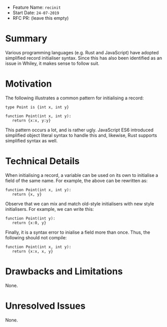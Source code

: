 - Feature Name: `recinit`
- Start Date: `24-07-2019`
- RFC PR: (leave this empty)

# Summary

Various programming languages (e.g. Rust and JavaScript) have adopted
simplified record initialiser syntax.  Since this has also been
identified as an issue in Whiley, it makes sense to follow suit.

# Motivation

The following illustrates a common pattern for initialising a record:

```
type Point is {int x, int y}

function Point(int x, int y):
   return {x:x, y:y}
```

This pattern occurs a lot, and is rather ugly.  JavaScript ES6
introduced simplified object literal syntax to handle this and,
likewise, Rust supports simplified syntax as well.

# Technical Details

When initialising a record, a variable can be used on its own to
initialise a field of the same name.  For example, the above can be
rewritten as:

```
function Point(int x, int y):
   return {x, y}
```

Observe that we can mix and match old-style initialisers with new
style initialisers.  For example, we can write this:

```
function Point(int y):
   return {x:0, y}
```

Finally, it is a syntax error to inialise a field more than once.
Thus, the following should not compile:

```
function Point(int x, int y):
   return {x:x, x, y}
```

# Drawbacks and Limitations

None.

# Unresolved Issues

None.
